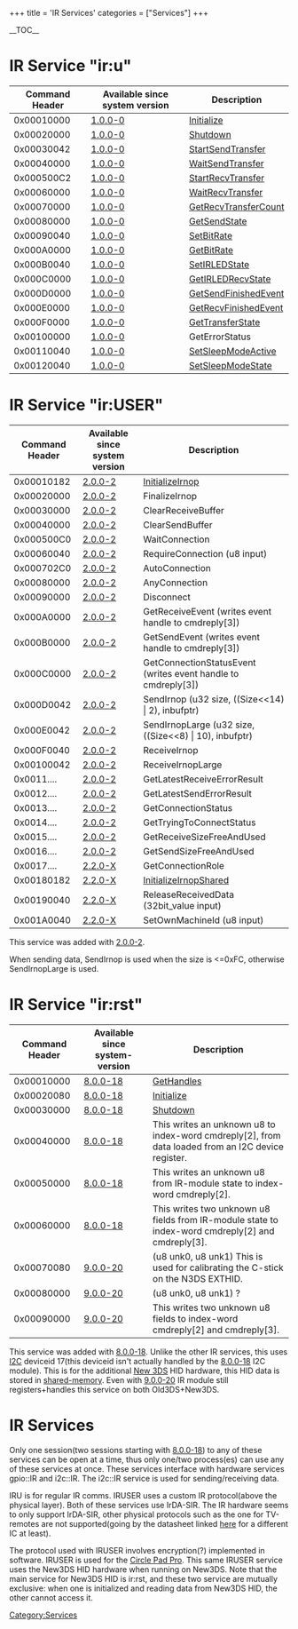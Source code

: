 +++
title = 'IR Services'
categories = ["Services"]
+++

\_\_TOC\_\_

# IR Service "ir:u"

| Command Header | Available since system version | Description |
|----|----|----|
| 0x00010000 | [1.0.0-0](1.0.0-0 "wikilink") | [Initialize](IRU:Initialize "wikilink") |
| 0x00020000 | [1.0.0-0](1.0.0-0 "wikilink") | [Shutdown](IRU:Shutdown "wikilink") |
| 0x00030042 | [1.0.0-0](1.0.0-0 "wikilink") | [StartSendTransfer](IRU:StartSendTransfer "wikilink") |
| 0x00040000 | [1.0.0-0](1.0.0-0 "wikilink") | [WaitSendTransfer](IRU:WaitSendTransfer "wikilink") |
| 0x000500C2 | [1.0.0-0](1.0.0-0 "wikilink") | [StartRecvTransfer](IRU:StartRecvTransfer "wikilink") |
| 0x00060000 | [1.0.0-0](1.0.0-0 "wikilink") | [WaitRecvTransfer](IRU:WaitRecvTransfer "wikilink") |
| 0x00070000 | [1.0.0-0](1.0.0-0 "wikilink") | [GetRecvTransferCount](IRU:GetRecvTransferCount "wikilink") |
| 0x00080000 | [1.0.0-0](1.0.0-0 "wikilink") | [GetSendState](IRU:GetSendState "wikilink") |
| 0x00090040 | [1.0.0-0](1.0.0-0 "wikilink") | [SetBitRate](IRU:SetBitRate "wikilink") |
| 0x000A0000 | [1.0.0-0](1.0.0-0 "wikilink") | [GetBitRate](IRU:GetBitRate "wikilink") |
| 0x000B0040 | [1.0.0-0](1.0.0-0 "wikilink") | [SetIRLEDState](IRU:SetIRLEDState "wikilink") |
| 0x000C0000 | [1.0.0-0](1.0.0-0 "wikilink") | [GetIRLEDRecvState](IRU:GetIRLEDRecvState "wikilink") |
| 0x000D0000 | [1.0.0-0](1.0.0-0 "wikilink") | [GetSendFinishedEvent](IRU:GetSendFinishedEvent "wikilink") |
| 0x000E0000 | [1.0.0-0](1.0.0-0 "wikilink") | [GetRecvFinishedEvent](IRU:GetRecvFinishedEvent "wikilink") |
| 0x000F0000 | [1.0.0-0](1.0.0-0 "wikilink") | [GetTransferState](IRU:GetTransferState "wikilink") |
| 0x00100000 | [1.0.0-0](1.0.0-0 "wikilink") | GetErrorStatus |
| 0x00110040 | [1.0.0-0](1.0.0-0 "wikilink") | [SetSleepModeActive](IRU:SetSleepModeActive "wikilink") |
| 0x00120040 | [1.0.0-0](1.0.0-0 "wikilink") | [SetSleepModeState](IRU:SetSleepModeState "wikilink") |

# IR Service "ir:USER"

| Command Header | Available since system version | Description |
|----|----|----|
| 0x00010182 | [2.0.0-2](2.0.0-2 "wikilink") | [InitializeIrnop](IRUSER:InitializeIrnop "wikilink") |
| 0x00020000 | [2.0.0-2](2.0.0-2 "wikilink") | FinalizeIrnop |
| 0x00030000 | [2.0.0-2](2.0.0-2 "wikilink") | ClearReceiveBuffer |
| 0x00040000 | [2.0.0-2](2.0.0-2 "wikilink") | ClearSendBuffer |
| 0x000500C0 | [2.0.0-2](2.0.0-2 "wikilink") | WaitConnection |
| 0x00060040 | [2.0.0-2](2.0.0-2 "wikilink") | RequireConnection (u8 input) |
| 0x000702C0 | [2.0.0-2](2.0.0-2 "wikilink") | AutoConnection |
| 0x00080000 | [2.0.0-2](2.0.0-2 "wikilink") | AnyConnection |
| 0x00090000 | [2.0.0-2](2.0.0-2 "wikilink") | Disconnect |
| 0x000A0000 | [2.0.0-2](2.0.0-2 "wikilink") | GetReceiveEvent (writes event handle to cmdreply\[3\]) |
| 0x000B0000 | [2.0.0-2](2.0.0-2 "wikilink") | GetSendEvent (writes event handle to cmdreply\[3\]) |
| 0x000C0000 | [2.0.0-2](2.0.0-2 "wikilink") | GetConnectionStatusEvent (writes event handle to cmdreply\[3\]) |
| 0x000D0042 | [2.0.0-2](2.0.0-2 "wikilink") | SendIrnop (u32 size, ((Size\<\<14) \| 2), inbufptr) |
| 0x000E0042 | [2.0.0-2](2.0.0-2 "wikilink") | SendIrnopLarge (u32 size, ((Size\<\<8) \| 10), inbufptr) |
| 0x000F0040 | [2.0.0-2](2.0.0-2 "wikilink") | ReceiveIrnop |
| 0x00100042 | [2.0.0-2](2.0.0-2 "wikilink") | ReceiveIrnopLarge |
| 0x0011.... | [2.0.0-2](2.0.0-2 "wikilink") | GetLatestReceiveErrorResult |
| 0x0012.... | [2.0.0-2](2.0.0-2 "wikilink") | GetLatestSendErrorResult |
| 0x0013.... | [2.0.0-2](2.0.0-2 "wikilink") | GetConnectionStatus |
| 0x0014.... | [2.0.0-2](2.0.0-2 "wikilink") | GetTryingToConnectStatus |
| 0x0015.... | [2.0.0-2](2.0.0-2 "wikilink") | GetReceiveSizeFreeAndUsed |
| 0x0016.... | [2.0.0-2](2.0.0-2 "wikilink") | GetSendSizeFreeAndUsed |
| 0x0017.... | [2.2.0-X](2.2.0-X "wikilink") | GetConnectionRole |
| 0x00180182 | [2.2.0-X](2.2.0-X "wikilink") | [InitializeIrnopShared](IRUSER:InitializeIrnopShared "wikilink") |
| 0x00190040 | [2.2.0-X](2.2.0-X "wikilink") | ReleaseReceivedData (32bit_value input) |
| 0x001A0040 | [2.2.0-X](2.2.0-X "wikilink") | SetOwnMachineId (u8 input) |

This service was added with [2.0.0-2](2.0.0-2 "wikilink").

When sending data, SendIrnop is used when the size is \<=0xFC, otherwise SendIrnopLarge is used.

# IR Service "ir:rst"

| Command Header | Available since system-version | Description |
|----|----|----|
| 0x00010000 | [8.0.0-18](8.0.0-18 "wikilink") | [GetHandles](IRRST:GetHandles "wikilink") |
| 0x00020080 | [8.0.0-18](8.0.0-18 "wikilink") | [Initialize](IRRST:Initialize "wikilink") |
| 0x00030000 | [8.0.0-18](8.0.0-18 "wikilink") | [Shutdown](IRRST:Shutdown "wikilink") |
| 0x00040000 | [8.0.0-18](8.0.0-18 "wikilink") | This writes an unknown u8 to index-word cmdreply\[2\], from data loaded from an I2C device register. |
| 0x00050000 | [8.0.0-18](8.0.0-18 "wikilink") | This writes an unknown u8 from IR-module state to index-word cmdreply\[2\]. |
| 0x00060000 | [8.0.0-18](8.0.0-18 "wikilink") | This writes two unknown u8 fields from IR-module state to index-word cmdreply\[2\] and cmdreply\[3\]. |
| 0x00070080 | [9.0.0-20](9.0.0-20 "wikilink") | (u8 unk0, u8 unk1) This is used for calibrating the C-stick on the N3DS EXTHID. |
| 0x00080000 | [9.0.0-20](9.0.0-20 "wikilink") | (u8 unk0, u8 unk1) ? |
| 0x00090000 | [9.0.0-20](9.0.0-20 "wikilink") | This writes two unknown u8 fields to index-word cmdreply\[2\] and cmdreply\[3\]. |

This service was added with [8.0.0-18](8.0.0-18 "wikilink"). Unlike the other IR services, this uses [I2C](I2C "wikilink") deviceid 17(this deviceid isn't actually handled by the [8.0.0-18](8.0.0-18 "wikilink") I2C module). This is for the additional [New 3DS](New_3DS "wikilink") HID hardware, this HID data is stored in [shared-memory](IRRST_Shared_Memory "wikilink"). Even with [9.0.0-20](9.0.0-20 "wikilink") IR module still registers+handles this service on both Old3DS+New3DS.

# IR Services

Only one session(two sessions starting with [8.0.0-18](8.0.0-18 "wikilink")) to any of these services can be open at a time, thus only one/two process(es) can use any of these services at once. These services interface with hardware services gpio::IR and i2c::IR. The i2c::IR service is used for sending/receiving data.

IRU is for regular IR comms. IRUSER uses a custom IR protocol(above the physical layer). Both of these services use IrDA-SIR. The IR hardware seems to only support IrDA-SIR, other physical protocols such as the one for TV-remotes are not supported(going by the datasheet linked [here](Hardware "wikilink") for a different IC at least).

The protocol used with IRUSER involves encryption(?) implemented in software. IRUSER is used for the [Circle Pad Pro](Circle_Pad_Pro "wikilink"). This same IRUSER service uses the New3DS HID hardware when running on New3DS. Note that the main service for New3DS HID is ir:rst, and these two service are mutually exclusive: when one is initialized and reading data from New3DS HID, the other cannot access it.

[Category:Services](Category:Services "wikilink")
